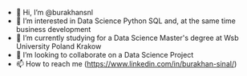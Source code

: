 - 👋 Hi, I’m @burakhansnl
- 👀 I’m interested in Data Science Python SQL and, at the same time business development 
- 🌱 I’m currently studying for a Data Science Master's degree at Wsb University Poland Krakow
- 💞️ I’m looking to collaborate on a Data Science Project
- 📫 How to reach me (https://www.linkedin.com/in/burakhan-sinal/)

<!---
burakhansnl/burakhansnl is a ✨ special ✨ repository because its `README.md` (this file) appears on your GitHub profile.
You can click the Preview link to take a look at your changes.
--->

